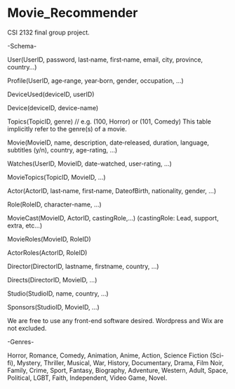# Movie_Recommender
CSI 2132 final group project.


-Schema-

User(UserID, password, last‐name, first‐name, email, city, province, country…)

Profile(UserID, age‐range, year‐born, gender, occupation, …)

DeviceUsed(deviceID, userID)

Device(deviceID, device-name)

Topics(TopicID, genre) // e.g. (100, Horror) or (101, Comedy) This table implicitly refer to the genre(s) of a movie.

Movie(MovieID, name, description, date‐released, duration, language, subtitles (y/n), country, age-rating, …)

Watches(UserID, MovieID, date-watched, user-rating, …)

MovieTopics(TopicID, MovieID, …)

Actor(ActorID, last‐name, first‐name, DateofBirth, nationality, gender, …)

Role(RoleID, character-name, …)

MovieCast(MovieID, ActorID, castingRole,…) (castingRole: Lead, support, extra, etc...)

MovieRoles(MovieID, RoleID)

ActorRoles(ActorID, RoleID)

Director(DirectorID, lastname, firstname, country, …)

Directs(DirectorID, MovieID, …)

Studio(StudioID, name, country, …)

Sponsors(StudioID, MovieID, …)



We are free to use any front-end software desired. Wordpress and Wix are not excluded.


-Genres-

Horror,
Romance,
Comedy,
Animation,
Anime,
Action,
Science Fiction (Sci-fi),
Mystery,
Thriller,
Musical,
War,
History,
Documentary,
Drama,
Film Noir,
Family,
Crime,
Sport,
Fantasy,
Biography,
Adventure,
Western,
Adult,
Space,
Political,
LGBT,
Faith,
Independent,
Video Game,
Novel.
